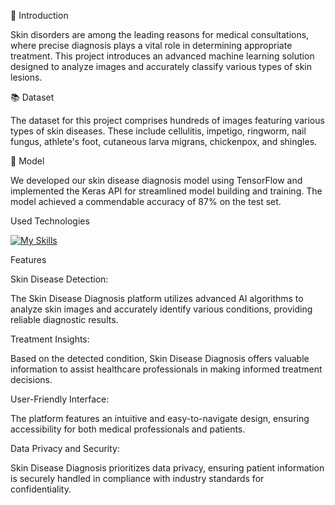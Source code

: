 🎯 Introduction

Skin disorders are among the leading reasons for medical consultations, where precise diagnosis plays a vital role in determining appropriate treatment. This project introduces an advanced machine learning solution designed to analyze images and accurately classify various types of skin lesions.

📚 Dataset

The dataset for this project comprises hundreds of images featuring various types of skin diseases. These include cellulitis, impetigo, ringworm, nail fungus, athlete's foot, cutaneous larva migrans, chickenpox, and shingles.

🤖 Model

We developed our skin disease diagnosis model using TensorFlow and implemented the Keras API for streamlined model building and training. The model achieved a commendable accuracy of 87% on the test set.

Used Technologies

[![My Skills](https://skillicons.dev/icons?i=html,css,vscode,python,tensorflow,sqlite,django)](https://skillicons.dev)


Features

Skin Disease Detection:

The Skin Disease Diagnosis platform utilizes advanced AI algorithms to analyze skin images and accurately identify various conditions, providing reliable diagnostic results.

Treatment Insights:

Based on the detected condition, Skin Disease Diagnosis offers valuable information to assist healthcare professionals in making informed treatment decisions.

User-Friendly Interface:

The platform features an intuitive and easy-to-navigate design, ensuring accessibility for both medical professionals and patients.

Data Privacy and Security:

Skin Disease Diagnosis prioritizes data privacy, ensuring patient information is securely handled in compliance with industry standards for confidentiality.
